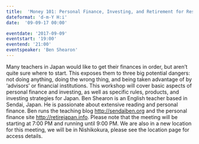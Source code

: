 ```yaml
---
title:  'Money 101: Personal Finance, Investing, and Retirement for Residents of Japan'
dateformat: 'd-m-Y H:i'
date:  '09-09-17 00:00'

eventdate: '2017-09-09'
eventstart: '19:00'
eventend: '21:00'
eventspeaker: 'Ben Shearon'
---
```


Many teachers in Japan would like to get their finances in order, but aren’t quite sure where to start. This exposes them to three big potential dangers: not doing anything, doing the wrong thing, and being taken advantage of by ‘advisors’ or financial institutions. This workshop will cover basic aspects of personal finance and investing, as well as specific rules, products, and investing strategies for Japan.
Ben Shearon is an English teacher based in Sendai, Japan. He is passionate about extensive reading and personal finance. Ben runs the teaching blog http://sendaiben.org and the personal finance site http://retirejapan.info.
Please note that the meeting will be starting at 7:00 PM and running until 9:00 PM. We are also in a new location for this meeting, we will be in Nishikokura, please see  the location page for access details.

